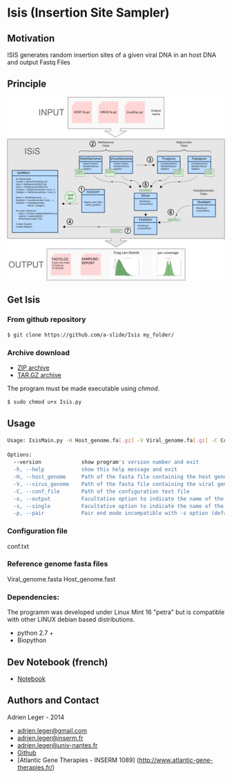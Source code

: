 # Isis (Insertion Site Sampler)

## Motivation

ISIS generates random insertion sites of a given viral DNA in an host DNA and output Fastq Files

## Principle

![""](./doc/img/ISiSDesign.png)

## Get Isis

### From github repository 
``` bash
$ git clone https://github.com/a-slide/Isis my_folder/
```

### Archive download
* [ZIP archive](https://github.com/a-slide/Isis/archive/master.zip)
* [TAR.GZ archive](https://github.com/a-slide/Isis/tarball/master)

The program must be made executable using *chmod*.
``` bash
$ sudo chmod u+x Isis.py
```

## Usage

``` bash
Usage: IsisMain.py -H Host_genome.fa[.gz] -V Viral_genome.fa[.gz] -C Conf_file.txt [-o Output_prefix] [-p |-s]

Options:
  --version             show program's version number and exit
  -h, --help            show this help message and exit
  -H, --host_genome     Path of the fasta file containing the host genome sequence (can be gziped)
  -V, --virus_genome    Path of the fasta file containing the viral genome sequence (can be gziped)
  -C, --conf_file       Path of the configuration text file
  -o, --output          Facultative option to indicate the name of the output prefix (default = out)
  -s, --single          Facultative option to indicate the name of the output prefix
  -p, --pair            Pair end mode incompatible with -s option (default mode)
```

### Configuration file
conf.txt

### Reference genome fasta files

Viral_genome.fasta
Host_genome.fast

### Dependencies:

The programm was developed under Linux Mint 16 "petra" but is compatible with other LINUX debian based distributions.
* python 2.7 +
* Biopython

## Dev Notebook (french)

* [Notebook](http://nbviewer.ipython.org/github/a-slide/Isis/blob/master/doc/Logbook.ipynb)

## Authors and Contact

Adrien Leger - 2014
* <adrien.leger@gmail.com>
* <adrien.leger@inserm.fr>
* <adrien.leger@univ-nantes.fr>
* [Github](https://github.com/a-slide)
* [Atlantic Gene Therapies - INSERM 1089] (http://www.atlantic-gene-therapies.fr/)

